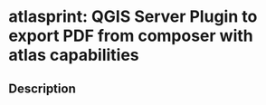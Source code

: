 atlasprint: QGIS Server Plugin to export PDF from composer with atlas capabilities
==========================================================================================

Description
---------------


